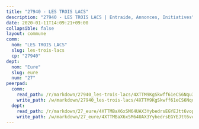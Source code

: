 ```yaml
---
title: "27940 - LES TROIS LACS"
description: "27940 - LES TROIS LACS | Entraide, Annonces, Initiatives"
date: 2020-01-11T14:09:21+09:00
collapsible: false
layout: commune
comm:
  nom: "LES TROIS LACS"
  slug: les-trois-lacs
  cp: "27940"
dept:
  nom: "Eure"
  slug: eure
  num: "27"
peerpad:
  comm:
    read_path: /r/markdown/27940_les-trois-lacs/4XTTM9KgSkwff61eCS6Nqu3XwPn15gxHxnxH5sMER2Zn3Dvy3
    write_path: /w/markdown/27940_les-trois-lacs/4XTTM9KgSkwff61eCS6Nqu3XwPn15gxHxnxH5sMER2Zn3Dvy3-K3TgUSdgV8cZKN6gArAWSoaAcwoENNafry6v4V7co4TPBHaMgEptYqFSCin1zpt1cgXhLeMA8LEhi3jE3ZryqxHHZJ9RTPZ55sq2gEhLtEWtrpAnM3xCzMJLDk3b7561UZyTMB1X
  dept:
    read_path: /r/markdown/27_eure/4XTTMBaX6xSM64UAX3YybedrsEGYEJtt6vopdQsPEFtGijgwg
    write_path: /w/markdown/27_eure/4XTTMBaX6xSM64UAX3YybedrsEGYEJtt6vopdQsPEFtGijgwg-K3TgUmjy61Gu7ZFzjoVmiacXP2Rc4pq6sxVCYUX3mFQZWQw9yCKsEoAMagtuW4jJTYhK96DsWW4cPmZLagvQNZ34BscGcu4btrtJibt18c1mpqofaWe6Q3RartDiuMTjY7NrsH4r
---
```


